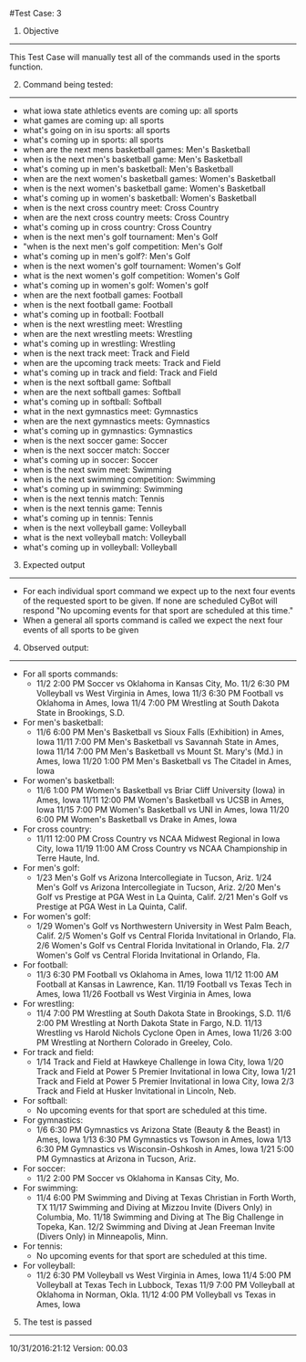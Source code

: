 #Test Case: 3

1. Objective
--------------------------

This Test Case will manually test all of the commands used in the sports function.

2. Command being tested:
------------------------------

  * what iowa state athletics events are coming up: all sports
  * what games are coming up: all sports
  * what's going on in isu sports: all sports
  * what's coming up in sports: all sports
  * when are the next mens basketball games: Men's Basketball
  * when is the next men's basketball game: Men's Basketball
  * what's coming up in men's basketball: Men's Basketball
  * when are the next women's basketball games: Women's Basketball
  * when is the next women's basketball game: Women's Basketball
  * what's coming up in women's basketball: Women's Basketball
  * when is the next cross country meet: Cross Country
  * when are the next cross country meets: Cross Country
  * what's coming up in cross country: Cross Country
  * when is the next men's golf tournament: Men's Golf
  * "when is the next men's golf competition: Men's Golf
  * what's coming up in men's golf?: Men's Golf
  * when is the next women's golf tournament: Women's Golf
  * what is the next women's golf competition: Women's Golf
  * what's coming up in women's golf: Women's golf
  * when are the next football games: Football
  * when is the next football game: Football
  * what's coming up in football: Football
  * when is the next wrestling meet: Wrestling
  * when are the next wrestling meets: Wrestling
  * what's coming up in wrestling: Wrestling
  * when is the next track meet: Track and Field
  * when are the upcoming track meets: Track and Field
  * what's coming up in track and field: Track and Field
  * when is the next softball game: Softball
  * when are the next softball games: Softball
  * what's coming up in softball: Softball
  * what in the next gymnastics meet: Gymnastics
  * when are the next gymnastics meets: Gymnastics
  * what's coming up in gymnastics: Gymnastics
  * when is the next soccer game: Soccer
  * when is the next soccer match: Soccer
  * what's coming up in soccer: Soccer
  * when is the next swim meet: Swimming
  * when is the next swimming competition: Swimming
  * what's coming up in swimming: Swimming
  * when is the next tennis match: Tennis
  * when is the next tennis game: Tennis
  * what's coming up in tennis: Tennis
  * when is the next volleyball game: Volleyball
  * what is the next volleyball match: Volleyball
  * what's coming up in volleyball: Volleyball


3. Expected output
--------------------------------
  * For each individual sport command we expect up to the next four events of the requested sport to be given. If none are scheduled CyBot will respond "No upcoming events for that sport are scheduled at this time."
  * When a general all sports command is called we expect the next four events of all sports to be given


4. Observed output:
----------------------------
  * For all sports commands:
    - 11/2 2:00 PM Soccer vs  Oklahoma in Kansas City, Mo. 11/2 6:30 PM Volleyball vs  West Virginia in Ames, Iowa 11/3 6:30 PM Football vs  Oklahoma in Ames, Iowa 11/4 7:00 PM Wrestling at  South Dakota State in Brookings, S.D.
  * For men's basketball:
    - 11/6 6:00 PM Men's Basketball vs  Sioux Falls (Exhibition) in Ames, Iowa 11/11 7:00 PM Men's Basketball vs  Savannah State in Ames, Iowa 11/14 7:00 PM Men's Basketball vs  Mount St. Mary's (Md.) in Ames, Iowa 11/20 1:00 PM Men's Basketball vs  The Citadel in Ames, Iowa
  * For women's basketball:
    - 11/6 1:00 PM Women's Basketball vs  Briar Cliff University (Iowa) in Ames, Iowa 11/11 12:00 PM Women's Basketball vs  UCSB in Ames, Iowa 11/15 7:00 PM Women's Basketball vs  UNI in Ames, Iowa 11/20 6:00 PM Women's Basketball vs  Drake in Ames, Iowa
  * For cross country:
    - 11/11 12:00 PM Cross Country vs  NCAA Midwest Regional in Iowa City, Iowa 11/19 11:00 AM Cross Country vs  NCAA Championship in Terre Haute, Ind.
  * For men's golf:
    - 1/23 Men's Golf vs  Arizona Intercollegiate in Tucson, Ariz. 1/24 Men's Golf vs  Arizona Intercollegiate in Tucson, Ariz. 2/20 Men's Golf vs  Prestige at PGA West in La Quinta, Calif. 2/21 Men's Golf vs  Prestige at PGA West in La Quinta, Calif.
  * For women's golf:
    - 1/29 Women's Golf vs  Northwestern University in West Palm Beach, Calif. 2/5 Women's Golf vs  Central Florida Invitational in Orlando, Fla. 2/6 Women's Golf vs  Central Florida Invitational in Orlando, Fla. 2/7 Women's Golf vs  Central Florida Invitational in Orlando, Fla.
  * For football:
    - 11/3 6:30 PM Football vs  Oklahoma in Ames, Iowa 11/12 11:00 AM Football at  Kansas in Lawrence, Kan. 11/19 Football vs  Texas Tech in Ames, Iowa 11/26 Football vs  West Virginia in Ames, Iowa
  * For wrestling:
    - 11/4 7:00 PM Wrestling at  South Dakota State in Brookings, S.D. 11/6 2:00 PM Wrestling at  North Dakota State in Fargo, N.D. 11/13 Wrestling vs  Harold Nichols Cyclone Open in Ames, Iowa 11/26 3:00 PM Wrestling at  Northern Colorado in Greeley, Colo.
  * For track and field:
    - 1/14 Track and Field at  Hawkeye Challenge in Iowa City, Iowa 1/20 Track and Field at  Power 5 Premier Invitational in Iowa City, Iowa 1/21 Track and Field at  Power 5 Premier Invitational in Iowa City, Iowa 2/3 Track and Field at  Husker Invitational in Lincoln, Neb.
  * For softball:
    - No upcoming events for that sport are scheduled at this time.
  * For gymnastics:
    - 1/6 6:30 PM Gymnastics vs  Arizona State (Beauty & the Beast) in Ames, Iowa 1/13 6:30 PM Gymnastics vs  Towson in Ames, Iowa 1/13 6:30 PM Gymnastics vs  Wisconsin-Oshkosh in Ames, Iowa 1/21 5:00 PM Gymnastics at  Arizona in Tucson, Ariz.
  * For soccer:
    - 11/2 2:00 PM Soccer vs  Oklahoma in Kansas City, Mo.
  * For swimming:
    - 11/4 6:00 PM Swimming and Diving at  Texas Christian in Forth Worth, TX 11/17 Swimming and Diving at  Mizzou Invite (Divers Only) in Columbia, Mo. 11/18 Swimming and Diving at  The Big Challenge in Topeka, Kan. 12/2 Swimming and Diving at  Jean Freeman Invite (Divers Only) in Minneapolis, Minn.
  * For tennis:
    - No upcoming events for that sport are scheduled at this time.
  * For volleyball:
    - 11/2 6:30 PM Volleyball vs  West Virginia in Ames, Iowa 11/4 5:00 PM Volleyball at  Texas Tech in Lubbock, Texas 11/9 7:00 PM Volleyball at  Oklahoma in Norman, Okla. 11/12 4:00 PM Volleyball vs  Texas in Ames, Iowa

5. The test is passed
------------------------------------

  10/31/2016:21:12
  Version: 00.03
